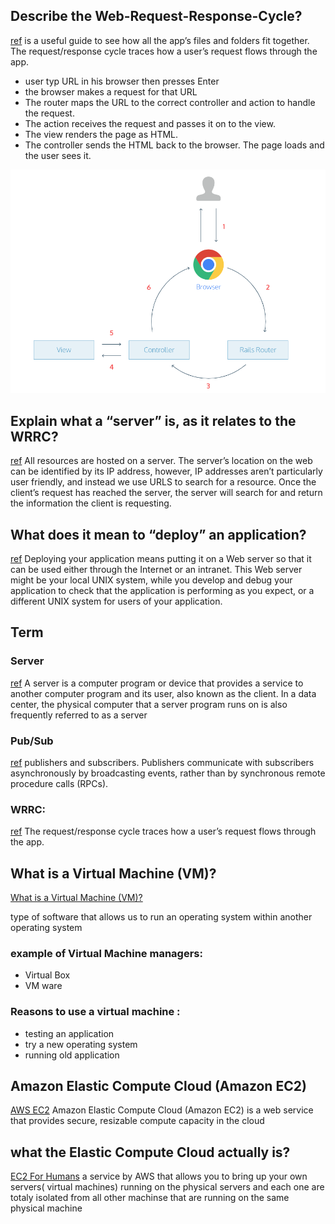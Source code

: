 
## Describe the Web-Request-Response-Cycle?
[ref](https://www.codecademy.com/articles/request-response-cycle-static)
 is a useful guide to see how all the app’s files and folders fit together. The request/response cycle traces how a user’s request flows through the app.
 - user typ URL in his browser then presses Enter
 - the browser makes a request for that URL
 - The router maps the URL to the correct controller and action to handle the request.
 - The action receives the request and passes it on to the view.
 - The view renders the page as HTML.
 - The controller sends the HTML back to the browser. The page loads and the user sees it.



![req-res](./img/req-res.PNG)



## Explain what a “server” is, as it relates to the WRRC?
[ref](https://medium.com/@jen_strong/the-request-response-cycle-of-the-web-1b7e206e9047)
All resources are hosted on a server. The server’s location on the web can be identified by its IP address, however, IP addresses aren’t particularly user friendly, and instead we use URLS  to search for a resource.
Once the client’s request has reached the server, the server will search for and return the information the client is requesting. 



## What does it mean to “deploy” an application?
[ref](https://supportline.microfocus.com/documentation/books/sx22sp1/pidepl.htm)
Deploying your application means putting it on a Web server so that it can be used either through the Internet or an intranet. This Web server might be your local UNIX system, while you develop and debug your application to check that the application is performing as you expect, or a different UNIX system for users of your application.



## Term


### Server
[ref](https://whatis.techtarget.com/definition/server)
A server is a computer program or device that provides a service to another computer program and its user, also known as the client. In a data center, the physical computer that a server program runs on is also frequently referred to as a server


### Pub/Sub
[ref](https://cloud.google.com/pubsub/docs/overview?hl=fi)
publishers and subscribers. Publishers communicate with subscribers asynchronously by broadcasting events, rather than by synchronous remote procedure calls (RPCs).


### WRRC:
[ref](https://www.codecademy.com/articles/request-response-cycle-static)
 The request/response cycle traces how a user’s request flows through the app.



## What is a Virtual Machine (VM)?
[What is a Virtual Machine (VM)?](https://www.youtube.com/watch?v=yIVXjl4SwVo)

type of software that allows us to run an operating system within another operating system 

### example of Virtual Machine managers:
- Virtual Box
- VM ware

### Reasons to use a virtual machine :
- testing an application 
- try a new operating system
- running old application 


## Amazon Elastic Compute Cloud (Amazon EC2)
[AWS EC2](https://aws.amazon.com/ec2/?ec2-whats-new.sort-by=item.additionalFields.postDateTime&ec2-whats-new.sort-order=desc)
Amazon Elastic Compute Cloud (Amazon EC2) is a web service that provides secure, resizable compute capacity in the cloud


## what the Elastic Compute Cloud actually is?
[EC2 For Humans](https://www.youtube.com/watch?v=lZMkgOMYYIg)
 a service by AWS that allows you to bring up your own servers( virtual machines) running on the physical servers and each one are totaly isolated from all other machinse that are running on the same physical machine 

